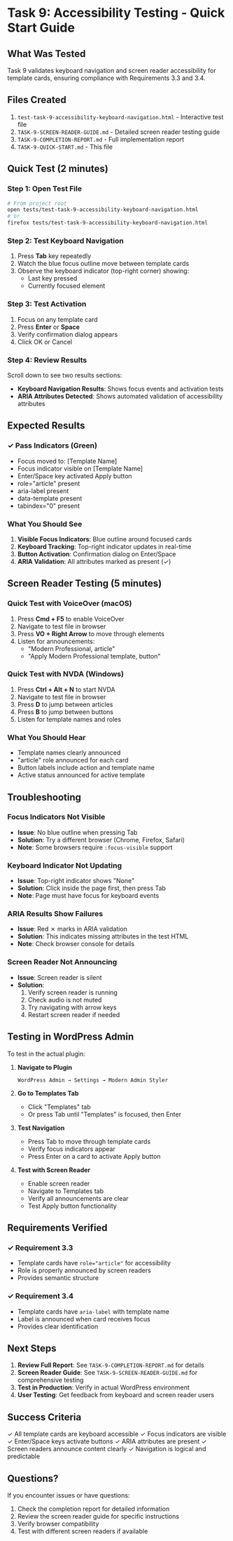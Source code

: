 # Task 9: Accessibility Testing - Quick Start Guide

## What Was Tested
Task 9 validates keyboard navigation and screen reader accessibility for template cards, ensuring compliance with Requirements 3.3 and 3.4.

## Files Created
1. `test-task-9-accessibility-keyboard-navigation.html` - Interactive test file
2. `TASK-9-SCREEN-READER-GUIDE.md` - Detailed screen reader testing guide
3. `TASK-9-COMPLETION-REPORT.md` - Full implementation report
4. `TASK-9-QUICK-START.md` - This file

## Quick Test (2 minutes)

### Step 1: Open Test File
```bash
# From project root
open tests/test-task-9-accessibility-keyboard-navigation.html
# or
firefox tests/test-task-9-accessibility-keyboard-navigation.html
```

### Step 2: Test Keyboard Navigation
1. Press **Tab** key repeatedly
2. Watch the blue focus outline move between template cards
3. Observe the keyboard indicator (top-right corner) showing:
   - Last key pressed
   - Currently focused element

### Step 3: Test Activation
1. Focus on any template card
2. Press **Enter** or **Space**
3. Verify confirmation dialog appears
4. Click OK or Cancel

### Step 4: Review Results
Scroll down to see two results sections:
- **Keyboard Navigation Results**: Shows focus events and activation tests
- **ARIA Attributes Detected**: Shows automated validation of accessibility attributes

## Expected Results

### ✓ Pass Indicators (Green)
- Focus moved to: [Template Name]
- Focus indicator visible on [Template Name]
- Enter/Space key activated Apply button
- role="article" present
- aria-label present
- data-template present
- tabindex="0" present

### What You Should See
1. **Visible Focus Indicators**: Blue outline around focused cards
2. **Keyboard Tracking**: Top-right indicator updates in real-time
3. **Button Activation**: Confirmation dialog on Enter/Space
4. **ARIA Validation**: All attributes marked as present (✓)

## Screen Reader Testing (5 minutes)

### Quick Test with VoiceOver (macOS)

1. Press **Cmd + F5** to enable VoiceOver
2. Navigate to test file in browser
3. Press **VO + Right Arrow** to move through elements
4. Listen for announcements:
   - "Modern Professional, article"
   - "Apply Modern Professional template, button"

### Quick Test with NVDA (Windows)
1. Press **Ctrl + Alt + N** to start NVDA
2. Navigate to test file in browser
3. Press **D** to jump between articles
4. Press **B** to jump between buttons
5. Listen for template names and roles

### What You Should Hear
- Template names clearly announced
- "article" role announced for each card
- Button labels include action and template name
- Active status announced for active template

## Troubleshooting

### Focus Indicators Not Visible
- **Issue**: No blue outline when pressing Tab
- **Solution**: Try a different browser (Chrome, Firefox, Safari)
- **Note**: Some browsers require `:focus-visible` support

### Keyboard Indicator Not Updating
- **Issue**: Top-right indicator shows "None"
- **Solution**: Click inside the page first, then press Tab
- **Note**: Page must have focus for keyboard events

### ARIA Results Show Failures
- **Issue**: Red ✗ marks in ARIA validation
- **Solution**: This indicates missing attributes in the test HTML
- **Note**: Check browser console for details

### Screen Reader Not Announcing
- **Issue**: Screen reader is silent
- **Solution**: 
  1. Verify screen reader is running
  2. Check audio is not muted
  3. Try navigating with arrow keys
  4. Restart screen reader if needed

## Testing in WordPress Admin

To test in the actual plugin:

1. **Navigate to Plugin**
   ```
   WordPress Admin → Settings → Modern Admin Styler
   ```

2. **Go to Templates Tab**
   - Click "Templates" tab
   - Or press Tab until "Templates" is focused, then Enter

3. **Test Navigation**
   - Press Tab to move through template cards
   - Verify focus indicators appear
   - Press Enter on a card to activate Apply button

4. **Test with Screen Reader**
   - Enable screen reader
   - Navigate to Templates tab
   - Verify all announcements are clear
   - Test Apply button functionality

## Requirements Verified

### ✓ Requirement 3.3
- Template cards have `role="article"` for accessibility
- Role is properly announced by screen readers
- Provides semantic structure

### ✓ Requirement 3.4
- Template cards have `aria-label` with template name
- Label is announced when card receives focus
- Provides clear identification

## Next Steps

1. **Review Full Report**: See `TASK-9-COMPLETION-REPORT.md` for details
2. **Screen Reader Guide**: See `TASK-9-SCREEN-READER-GUIDE.md` for comprehensive testing
3. **Test in Production**: Verify in actual WordPress environment
4. **User Testing**: Get feedback from keyboard and screen reader users

## Success Criteria

✓ All template cards are keyboard accessible
✓ Focus indicators are visible
✓ Enter/Space keys activate buttons
✓ ARIA attributes are present
✓ Screen readers announce content clearly
✓ Navigation is logical and predictable

## Questions?

If you encounter issues or have questions:
1. Check the completion report for detailed information
2. Review the screen reader guide for specific instructions
3. Verify browser compatibility
4. Test with different screen readers if available
